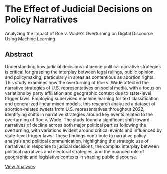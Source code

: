 # The Effect of Judicial Decisions on Policy Narratives
Analyzing the Impact of Roe v. Wade's Overturning on Digital Discourse Using Machine Learning 

## Abstract
Understanding how judicial decisions influence political narrative strategies is critical for grasping the interplay between legal rulings, public opinion, and policymaking, particularly in areas as contentious as abortion rights.
This study examines how the overturning of Roe v. Wade affected the narrative strategies of U.S. representatives on social media, with a focus on variations by party affiliation and geographic context due to state-level trigger laws. Employing supervised machine learning for text classification and generalized linear mixed models, this research analyzed a dataset of abortion-related tweets from U.S. representatives throughout 2022, identifying shifts in narrative strategies around key events related to the overturning of Roe v. Wade. The study found a significant shift toward narratives of decline across both major political parties following the overturning, with variations evident around critical events and influenced by state-level trigger laws.
These findings contribute to narrative policy analysis and political communication, highlighting the strategic use of narratives in response to judicial decisions, the complex interplay between political narratives and electoral strategies, and the nuanced role of geographic and legislative contexts in shaping public discourse.

[View Analyses](https://htmlpreview.github.io/?https://raw.githubusercontent.com/nikolinaklatt/abortion_law_debate/main/03_models.html)
